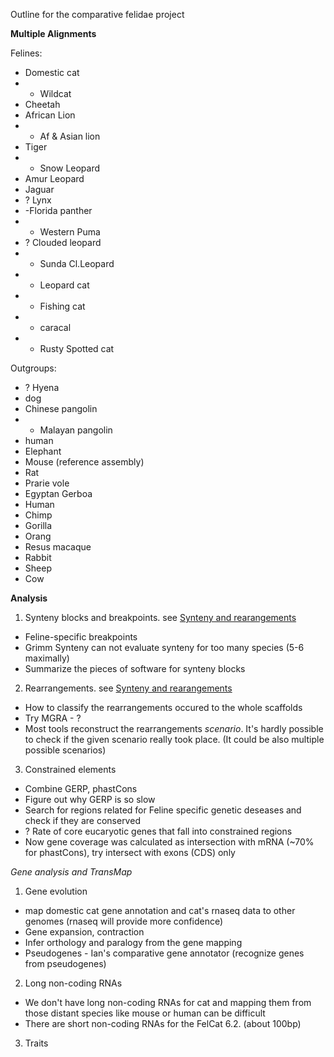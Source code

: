 Outline for the comparative felidae project

**Multiple Alignments**

Felines:

* Domestic cat
* - Wildcat
* Cheetah
* African Lion
* - Af & Asian lion
* Tiger
* - Snow Leopard
* Amur Leopard
* Jaguar
* ? Lynx
* -Florida panther  
* - Western Puma
* ? Clouded leopard
* - Sunda Cl.Leopard 
* - Leopard cat
* - Fishing cat
* - caracal
* - Rusty Spotted cat
 
Outgroups:

* ? Hyena
* dog
* Chinese pangolin
* - Malayan pangolin
* human
* Elephant
* Mouse (reference assembly)
* Rat
* Prarie vole 
* Egyptan Gerboa
* Human
* Chimp 
* Gorilla
* Orang
* Resus macaque
* Rabbit
* Sheep
* Cow

**Analysis**

1. Synteny blocks and breakpoints. see [Synteny and rearangements](synteny.md)
 * Feline-specific breakpoints
 * Grimm Synteny can not evaluate synteny for too many species (5-6 maximally)
 * Summarize the pieces of software for synteny blocks
 
2. Rearrangements. see [Synteny and rearangements](synteny.md)
 * How to classify the rearrangements occured to the whole scaffolds
 * Try MGRA - ?
 * Most tools reconstruct the rearrangements _scenario_. It's hardly possible to check if the given scenario really took place. (It could be also multiple possible scenarios)
 
3. Constrained elements
 * Combine GERP, phastCons
 * Figure out why GERP is so slow
 * Search for regions related for Feline specific genetic deseases and check if they are conserved
 * ? Rate of core eucaryotic genes that fall into constrained regions
 * Now gene coverage was calculated as intersection with mRNA (~70% for phastCons), try intersect with exons (CDS) only

*Gene analysis and TransMap* 

1. Gene evolution
 * map domestic cat gene annotation and cat's rnaseq data to other genomes
 (rnaseq will provide more confidence)
 * Gene expansion, contraction
 * Infer orthology and paralogy from the gene mapping
 * Pseudogenes - Ian's comparative gene annotator (recognize genes from pseudogenes)

2. Long non-coding RNAs 
 * We don't have long non-coding RNAs for cat and mapping them from those distant species like mouse or human can be difficult
 * There are short non-coding RNAs for the FelCat 6.2. (about 100bp)

3. Traits
